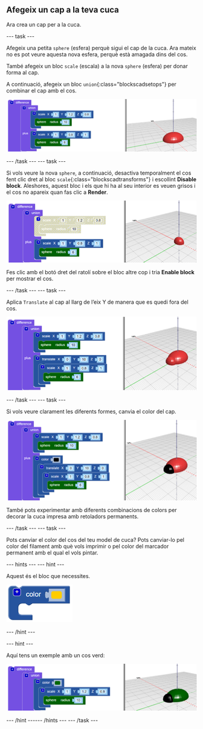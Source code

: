## Afegeix un cap a la teva cuca

Ara crea un cap per a la cuca.

--- task ---

Afegeix una petita `sphere` (esfera) perquè sigui el cap de la cuca. Ara mateix no es pot veure aquesta nova esfera, perquè està amagada dins del cos.

També afegeix un bloc `scale` (escala) a la nova `sphere` (esfera) per donar forma al cap.

A continuació, afegeix un bloc `union`{:class="blockscadsetops"} per combinar el cap amb el cos.

![captura de pantalla](images/bug-head-hidden.png)

--- /task --- --- task ---

Si vols veure la nova `sphere`, a continuació, desactiva temporalment el cos fent clic dret al bloc `scale`{:class="blockscadtransforms"} i escollint **Disable block**. Aleshores, aquest bloc i els que hi ha al seu interior es veuen grisos i el cos no apareix quan fas clic a **Render**.

![captura de pantalla](images/bug-disable.png)

Fes clic amb el botó dret del ratolí sobre el bloc altre cop i tria **Enable block** per mostrar el cos.

--- /task --- --- task ---

Aplica `Translate` al cap al llarg de l’eix Y de manera que es quedi fora del cos.

  ![captura de pantalla](images/bug-head.png)

--- /task --- --- task ---

Si vols veure clarament les diferents formes, canvia el color del cap.

![captura de pantalla](images/bug-head-black.png)

També pots experimentar amb diferents combinacions de colors per decorar la cuca impresa amb retoladors permanents.

--- /task --- --- task ---

Pots canviar el color del cos del teu model de cuca? Pots canviar-lo pel color del filament amb què vols imprimir o pel color del marcador permanent amb el qual el vols pintar.

--- hints ---
 --- hint ---

Aquest és el bloc que necessites.

![captura de pantalla](images/bug-colour-block.png)

--- /hint ---

--- hint ---

Aquí tens un exemple amb un cos verd:

![captura de pantalla](images/bug-body-colour.png)

--- /hint ------ /hints --- --- /task ---




  
